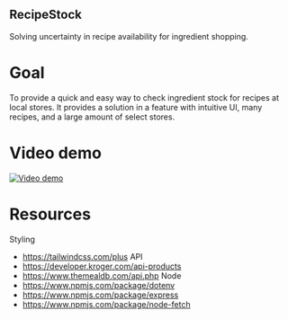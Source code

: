 ## RecipeStock
Solving uncertainty in recipe availability for ingredient shopping.

# Goal
To provide a quick and easy way to check ingredient stock for recipes at local stores.
It provides a solution in a feature with intuitive UI, many recipes, and a large amount of select stores.

# Video demo
[![Video demo](https://img.youtube.com/vi/acGKT1fxSwM/0.jpg)](https://www.youtube.com/watch?v=acGKT1fxSwM)

# Resources
Styling
- https://tailwindcss.com/plus
API
- https://developer.kroger.com/api-products
- https://www.themealdb.com/api.php
Node
- https://www.npmjs.com/package/dotenv
- https://www.npmjs.com/package/express
- https://www.npmjs.com/package/node-fetch
